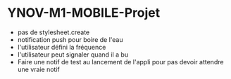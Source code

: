 # YNOV-M1-MOBILE-Projet

- pas de stylesheet.create
- notification push pour boire de l'eau
- l'utilisateur défini la fréquence
- l'utilisateur peut signaler quand il a bu
- Faire une notif de test au lancement de l'appli pour pas devoir attendre une vraie notif
